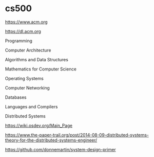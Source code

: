 # cs500

https://www.acm.org

https://dl.acm.org


Programming

Computer Architecture

Algorithms and Data Structures

Mathematics for Computer Science

Operating Systems

Computer Networking

Databases

Languages and Compilers

Distributed Systems


https://wiki.osdev.org/Main_Page

https://www.the-paper-trail.org/post/2014-08-09-distributed-systems-theory-for-the-distributed-systems-engineer/

https://github.com/donnemartin/system-design-primer

